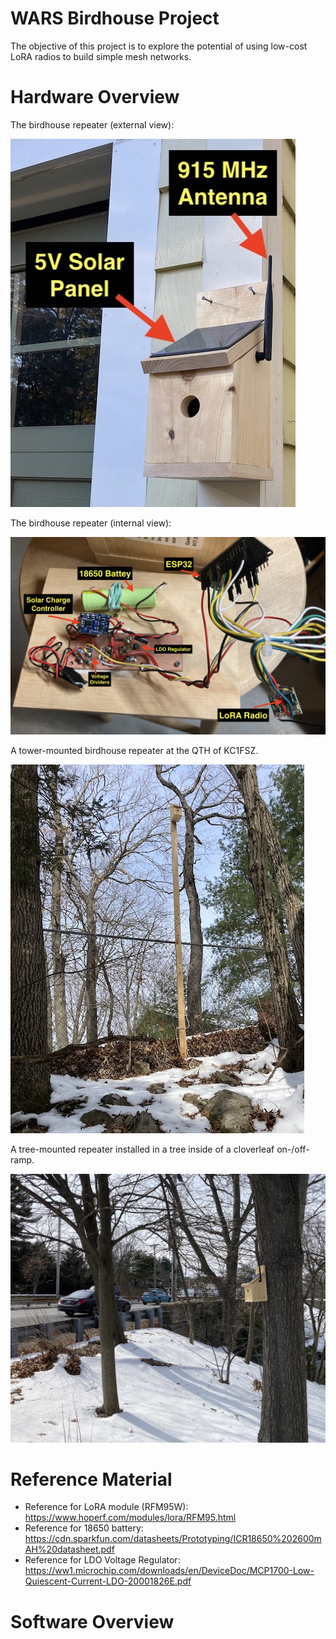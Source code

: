 WARS Birdhouse Project
======================

The objective of this project is to explore the potential of using low-cost LoRA radios to build simple mesh networks. 

Hardware Overview
=================

The birdhouse repeater (external view):

![house1](images/IMG_0645.jpg)

The birdhouse repeater (internal view):

![house2](images/IMG_0852.jpg)

A tower-mounted birdhouse repeater at the QTH of KC1FSZ.

![house3](images/IMG_0853.jpg)

A tree-mounted repeater installed in a tree inside of a cloverleaf on-/off-ramp.

![house4](images/IMG_0856.jpg)

Reference Material
==================

* Reference for LoRA module (RFM95W): https://www.hoperf.com/modules/lora/RFM95.html
* Reference for 18650 battery: https://cdn.sparkfun.com/datasheets/Prototyping/ICR18650%202600mAH%20datasheet.pdf
* Reference for LDO Voltage Regulator: https://ww1.microchip.com/downloads/en/DeviceDoc/MCP1700-Low-Quiescent-Current-LDO-20001826E.pdf

Software Overview
=================

